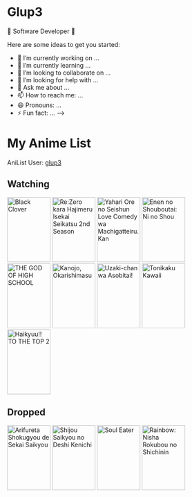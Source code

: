 # Glup3
🚀 Software Developer 🚀

Here are some ideas to get you started:

- 🔭 I’m currently working on ...
- 🌱 I’m currently learning ...
- 👯 I’m looking to collaborate on ...
- 🤔 I’m looking for help with ...
- 💬 Ask me about ...
- 📫 How to reach me: ...
- 😄 Pronouns: ...
- ⚡ Fun fact: ...
-->

# My Anime List

AniList User: [glup3](https://anilist.co/user/glup3/animelist)

## Watching

<img height="150px" width="100px" alt="Black Clover" src="https://s4.anilist.co/file/anilistcdn/media/anime/cover/small/bx97940-bPydLjny8PUw.png"> <img height="150px" width="100px" alt="Re:Zero kara Hajimeru Isekai Seikatsu 2nd Season" src="https://s4.anilist.co/file/anilistcdn/media/anime/cover/small/bx108632-Z8LOaPpYPK93.jpg"> <img height="150px" width="100px" alt="Yahari Ore no Seishun Love Comedy wa Machigatteiru. Kan" src="https://s4.anilist.co/file/anilistcdn/media/anime/cover/small/bx108489-UqIzSjJ4eOMD.png"> <img height="150px" width="100px" alt="Enen no Shouboutai: Ni no Shou" src="https://s4.anilist.co/file/anilistcdn/media/anime/cover/small/bx114236-lSQF4ljWQXdU.jpg"> <img height="150px" width="100px" alt="THE GOD OF HIGH SCHOOL" src="https://s4.anilist.co/file/anilistcdn/media/anime/cover/small/bx116006-XasdW0bB4n18.png"> <img height="150px" width="100px" alt="Kanojo, Okarishimasu" src="https://s4.anilist.co/file/anilistcdn/media/anime/cover/small/bx113813-UCgSIGyWvLgl.jpg"> <img height="150px" width="100px" alt="Uzaki-chan wa Asobitai!" src="https://s4.anilist.co/file/anilistcdn/media/anime/cover/small/bx115113-bJDZV7kP0XrP.png"> <img height="150px" width="100px" alt="Tonikaku Kawaii" src="https://s4.anilist.co/file/anilistcdn/media/anime/cover/small/b116267-JArFvMYRdnbd.jpg"> <img height="150px" width="100px" alt="Haikyuu!! TO THE TOP 2" src="https://s4.anilist.co/file/anilistcdn/media/anime/cover/small/bx113538-7oaqaTNMpL6r.png"> 
## Dropped

<img height="150px" width="100px" alt="Arifureta Shokugyou de Sekai Saikyou" src="https://s4.anilist.co/file/anilistcdn/media/anime/cover/small/bx100668-DvOn5bMOt4cy.jpg"> <img height="150px" width="100px" alt="Shijou Saikyou no Deshi Kenichi" src="https://s4.anilist.co/file/anilistcdn/media/anime/cover/small/bx1559-7ZlyZxtBNo8g.jpg"> <img height="150px" width="100px" alt="Soul Eater" src="https://s4.anilist.co/file/anilistcdn/media/anime/cover/small/bx3588-CA8LE5gjm9Qx.png"> <img height="150px" width="100px" alt="Rainbow: Nisha Rokubou no Shichinin" src="https://s4.anilist.co/file/anilistcdn/media/anime/cover/small/bx6114-shZ3lroOFRAo.jpg"> 


